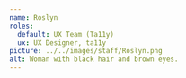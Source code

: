 ```yaml
---
name: Roslyn
roles:
  default: UX Team (Ta11y)
  ux: UX Designer, ta11y
picture: ../../images/staff/Roslyn.png
alt: Woman with black hair and brown eyes.
---
```

